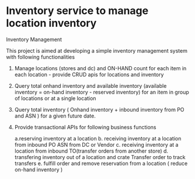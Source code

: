 # Inventory service to manage location inventory

Inventory Management

This project is aimed at developing a simple inventory management system with following functionalities

1. Manage locations (stores and dc) and ON-HAND count for each item in each location - provide CRUD apis for locations and inventory
   
2. Query total onhand inventory and available inventory (available inventory = on-hand inventory - reserved inventory) for an item in group of locations or at a single location
   
3. Query total inventory ( Onhand inventory + inbound inventory from PO and ASN ) for a given future date.

4. Provide transactional APIs for following business functions

    a.reserving inventory at a location
    b. receiving inventory at a location from inbound PO ASN from DC or Vendor
    c. receiving inventory at a location from inbound TO(transfer orders from another store)
    d. transfering inventory out of a location and crate Transfer order to track transfers 
    e. fulfill order and remove reservation from a location ( reduce on-hand inventory )
